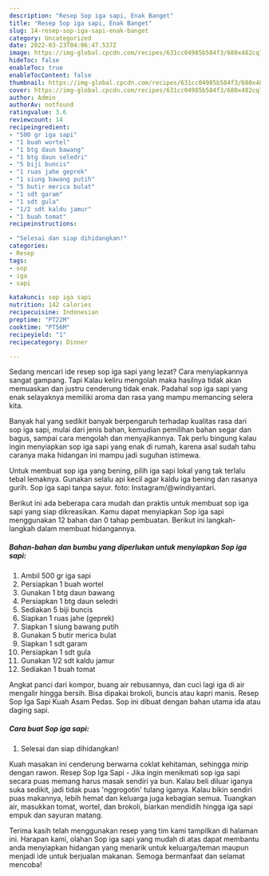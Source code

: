 ```yaml
---
description: "Resep Sop iga sapi, Enak Banget"
title: "Resep Sop iga sapi, Enak Banget"
slug: 14-resep-sop-iga-sapi-enak-banget
category: Uncategorized
date: 2022-03-23T04:06:47.537Z
image: https://img-global.cpcdn.com/recipes/631cc04985b584f3/680x482cq70/sop-iga-sapi-foto-resep-utama.jpg
hideToc: false
enableToc: true
enableTocContent: false
thumbnail: https://img-global.cpcdn.com/recipes/631cc04985b584f3/680x482cq70/sop-iga-sapi-foto-resep-utama.jpg
cover: https://img-global.cpcdn.com/recipes/631cc04985b584f3/680x482cq70/sop-iga-sapi-foto-resep-utama.jpg
author: Admin
authorAv: notfound
ratingvalue: 3.6
reviewcount: 14
recipeingredient:
- "500 gr iga sapi"
- "1 buah wortel"
- "1 btg daun bawang"
- "1 btg daun seledri"
- "5 biji buncis"
- "1 ruas jahe geprek"
- "1 siung bawang putih"
- "5 butir merica bulat"
- "1 sdt garam"
- "1 sdt gula"
- "1/2 sdt kaldu jamur"
- "1 buah tomat"
recipeinstructions:

- "Selesai dan siap dihidangkan!"
categories:
- Resep
tags:
- sop
- iga
- sapi

katakunci: sop iga sapi 
nutrition: 142 calories
recipecuisine: Indonesian
preptime: "PT22M"
cooktime: "PT56M"
recipeyield: "1"
recipecategory: Dinner

---
```



Sedang mencari ide resep sop iga sapi yang lezat? Cara menyiapkannya sangat gampang. Tapi Kalau keliru mengolah maka hasilnya tidak akan memuaskan dan justru cenderung tidak enak. Padahal sop iga sapi yang enak selayaknya memiliki aroma dan rasa yang mampu memancing selera kita.


Banyak hal yang sedikit banyak berpengaruh terhadap kualitas rasa dari sop iga sapi, mulai dari jenis bahan, kemudian pemilihan bahan segar dan bagus, sampai cara mengolah dan menyajikannya. Tak perlu bingung kalau ingin menyiapkan sop iga sapi yang enak di rumah, karena asal sudah tahu caranya maka hidangan ini mampu jadi suguhan istimewa.

Untuk membuat sop iga yang bening, pilih iga sapi lokal yang tak terlalu tebal lemaknya. Gunakan selalu api kecil agar kaldu iga bening dan rasanya gurih. Sop iga sapi tanpa sayur. foto: Instagram/@windiyantari.


Berikut ini ada beberapa cara mudah dan praktis untuk membuat sop iga sapi yang siap dikreasikan. Kamu dapat menyiapkan Sop iga sapi menggunakan 12 bahan dan 0 tahap pembuatan. Berikut ini langkah-langkah dalam membuat hidangannya.

<!--inarticleads1-->

##### Bahan-bahan dan bumbu yang diperlukan untuk menyiapkan Sop iga sapi:

1. Ambil 500 gr iga sapi
1. Persiapkan 1 buah wortel
1. Gunakan 1 btg daun bawang
1. Persiapkan 1 btg daun seledri
1. Sediakan 5 biji buncis
1. Siapkan 1 ruas jahe (geprek)
1. Siapkan 1 siung bawang putih
1. Gunakan 5 butir merica bulat
1. Siapkan 1 sdt garam
1. Persiapkan 1 sdt gula
1. Gunakan 1/2 sdt kaldu jamur
1. Sediakan 1 buah tomat


Angkat panci dari kompor, buang air rebusannya, dan cuci lagi iga di air mengalir hingga bersih. Bisa dipakai brokoli, buncis atau kapri manis. Resep Sop Iga Sapi Kuah Asam Pedas. Sop ini dibuat dengan bahan utama ida atau daging sapi. 

<!--inarticleads2-->

##### Cara buat Sop iga sapi:


1. Selesai dan siap dihidangkan!

Kuah masakan ini cenderung berwarna coklat kehitaman, sehingga mirip dengan rawon. Resep Sop Iga Sapi - Jika ingin menikmati sop iga sapi secara puas memang harus masak sendiri ya bun. Kalau beli diluar iganya suka sedikit, jadi tidak puas &#39;nggrogotin&#39; tulang iganya. Kalau bikin sendiri puas makannya, lebih hemat dan keluarga juga kebagian semua. Tuangkan air, masukkan tomat, wortel, dan brokoli, biarkan mendidih hingga iga sapi empuk dan sayuran matang. 

Terima kasih telah menggunakan resep yang tim kami tampilkan di halaman ini. Harapan kami, olahan Sop iga sapi yang mudah di atas dapat membantu anda menyiapkan hidangan yang menarik untuk keluarga/teman maupun menjadi ide untuk berjualan makanan. Semoga bermanfaat dan selamat mencoba!

